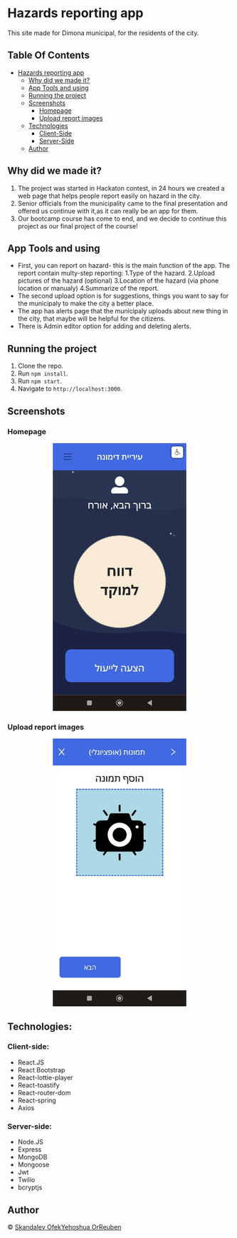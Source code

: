 # Hazards reporting app
This site made for Dimona municipal, for the residents of the city.

## Table Of Contents
- [Hazards reporting app](#hazards-reporting-app)
  * [Why did we made it?](#why-did-we-made-it)
  * [App Tools and using](#app-Tools-and-using)
  * [Running the project](#running-the-project)
  * [Screenshots](#screenshots)
    + [Homepage](#homepage)
    + [Upload report images](#upload-report-images)
  * [Technologies](#technologies)
    + [Client-Side](#client-side)
    + [Server-Side](#server-side)
  * [Author](#Author)
  
## Why did we made it?

1. The project was started in Hackaton contest, in 24 hours we created
   a web page that helps people report easily on hazard in the city.
2. Senior officials from the municipality came to the final presentation and
   offered us continue with it,as it can really be an app for them.
3. Our bootcamp course has come to end, and we decide to continue this project
   as our final project of the course!
   
## App Tools and using

* First, you can report on hazard- this is the main function of the app.
  The report contain multy-step reporting:
  1.Type of the hazard.
  2.Upload pictures of the hazard (optional)
  3.Location of the hazard (via phone location or manualy)
  4.Summarize of the report.
* The second upload option is for suggestions, things you want to say for 
   the municipaly to make the city a better place.
* The app has alerts page that the municipaly uploads about new thing in the 
  city, that maybe will be helpful for the citizens.
* There is Admin editor option for adding and deleting alerts.
   
## Running the project

1. Clone the repo.
2. Run `npm install`.
3. Run `npm start`.
4. Navigate to `http://localhost:3000`.

## Screenshots

### Homepage

<p align="center"><img src="./public/image.2.jpg" width="300" /></p>


### Upload report images

<p align="center"><img src="./public/image.1.jpg" width="300" /></p>

## Technologies:

### Client-side:
* React.JS
* React Bootstrap
* React-lottie-player
* React-toastify
* React-router-dom
* React-spring
* Axios

### Server-side:
* Node.JS
* Express
* MongoDB
* Mongoose
* Jwt
* Twilio
* bcryptjs

## Author  <a name="Author"></a>

© [Skandalev ](https://github.com/Skandalev)
  [OfekYehoshua ](https://github.com/OfekYehoshua)
  [OrReuben]()


